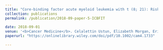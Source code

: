 ```yaml
---
title: "Core‐binding factor acute myeloid leukemia with t (8; 21): Risk factors and a novel scoring system (I‐CBF it)"
collection: publications
permalink: /publication/2018-09-paper-5-ICBFIT
 
date: 2018-09-01
venue: '<b>Cancer Medicine</b>. Celalettin Ustun, Elizabeth Morgan, Erica E. M. Moodie, <b>et al</b>'
paperurl: "https://onlinelibrary.wiley.com/doi/pdf/10.1002/cam4.1733"
 
---
```

